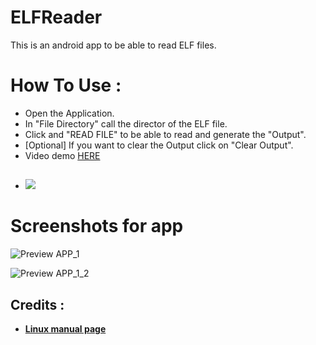 # ELFReader
This is an android app to be able to read ELF files.

# How To Use :
- Open the Application.
- In "File Directory" call the director of the ELF file.
- Click and "READ FILE" to be able to read and generate the "Output".
- [Optional] If you want to clear the Output click on "Clear Output".
- Video demo [HERE](https://youtu.be/Ip6jEzpThuA)

##
- ![](https://apt.izzysoft.de/fdroid/index/apk/com.mastergames.elfreader)

# Screenshots for app
![Preview APP_1](https://i.imgur.com/9JHIDWD.png)

![Preview APP_1_2](https://i.imgur.com/wNamhc1.png)

## Credits :
- [**Linux manual page**](https://www.man7.org/linux/man-pages/man5/elf.5.html)
